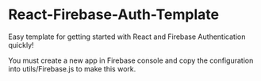 # React-Firebase-Auth-Template
Easy template for getting started with React and Firebase Authentication quickly!

You must create a new app in Firebase console and copy the configuration into utils/Firebase.js to make this work.
